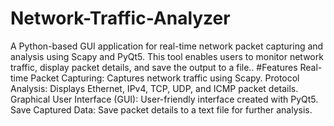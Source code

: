 # Network-Traffic-Analyzer
A Python-based GUI application for real-time network packet capturing and analysis using Scapy and PyQt5. This tool enables users to monitor network traffic, display packet details, and save the output to a file..
#Features
Real-time Packet Capturing: Captures network traffic using Scapy.
Protocol Analysis: Displays Ethernet, IPv4, TCP, UDP, and ICMP packet details.
Graphical User Interface (GUI): User-friendly interface created with PyQt5.
Save Captured Data: Save packet details to a text file for further analysis.
